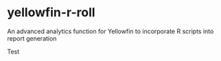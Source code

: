 # yellowfin-r-roll
An advanced analytics function for Yellowfin to incorporate R scripts into report generation

Test
